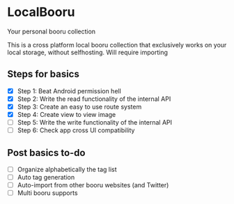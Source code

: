 # LocalBooru
Your personal booru collection

This is a cross platform local booru collection that exclusively works on your local storage, without selfhosting. Will require importing

## Steps for basics
- [x] Step 1: Beat Android permission hell
- [x] Step 2: Write the read functionality of the internal API
- [x] Step 3: Create an easy to use route system
- [x] Step 4: Create view to view image
- [ ] Step 5: Write the write functionality of the internal API
- [ ] Step 6: Check app cross UI compatibility

## Post basics to-do
- [ ] Organize alphabetically the tag list
- [ ] Auto tag generation
- [ ] Auto-import from other booru websites (and Twitter)
- [ ] Multi booru supports